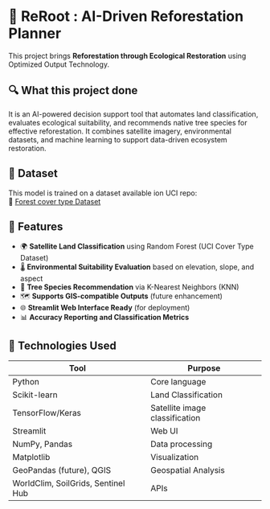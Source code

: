 # 🌱 ReRoot : AI-Driven Reforestation Planner

This project brings **Reforestation through Ecological Restoration** using Optimized Output Technology.


## 🔍 What this project done

It is an AI-powered decision support tool that automates land classification, evaluates ecological suitability, and recommends native tree species for effective reforestation. It combines satellite imagery, environmental datasets, and machine learning to support data-driven ecosystem restoration.

## 📡 Dataset

This model is trained on a dataset available ion UCI repo:  
📂 [Forest cover type Dataset](https://archive.ics.uci.edu/dataset/31/covertype)



## 🚀 Features

- 🌍 **Satellite Land Classification** using Random Forest (UCI Cover Type Dataset)
- 🌡️ **Environmental Suitability Evaluation** based on elevation, slope, and aspect
- 🌳 **Tree Species Recommendation** via K-Nearest Neighbors (KNN)
- 🗺️ **Supports GIS-compatible Outputs** (future enhancement)
- 🌐 **Streamlit Web Interface Ready** (for deployment)
- 📊 **Accuracy Reporting and Classification Metrics**

## 🧰 Technologies Used

| Tool            | Purpose                               |
|-----------------|----------------------------------------|
| Python          | Core language                          |
| Scikit-learn    | Land Classification                    |
| TensorFlow/Keras| Satellite image classification                 |
| Streamlit    | Web UI           |
| NumPy, Pandas   | Data processing                        |
| Matplotlib      | Visualization                          |
| GeoPandas (future), QGIS| Geospatial Analysis     |
|WorldClim, SoilGrids, Sentinel Hub|APIs|



















